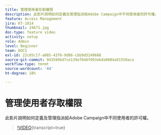 ```yaml
---
title: 管理使用者存取權限
description: 此影片說明如何定義及管理指派給Adobe Campaign中不同使用者的許可權。
feature: Access Management
jira: KT-1814
thumbnail: 24671.jpg
doc-type: feature video
activity: setup
role: Admin
level: Beginner
team: DOCS
exl-id: 22c05c17-a085-4376-9d06-cbb9d5249608
source-git-commit: 943599bd7ce139ef846f093ebda9084a91550aca
workflow-type: tm+mt
source-wordcount: '44'
ht-degree: 18%

---
```


# 管理使用者存取權限

此影片說明如何定義及管理指派給Adobe Campaign中不同使用者的許可權。

>[!VIDEO](https://video.tv.adobe.com/v/24671?learn=on){transcript=true}
